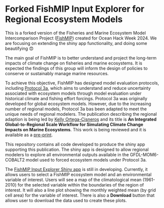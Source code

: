 # Forked FishMIP Input Explorer for Regional Ecosystem Models
This is a forked version of the Fisheries and Marine Ecosystem Model Intercomparison Project ([FishMIP](https://fishmip.org/)) created for Ocean Hack Week 2024. We are focusing on extending the shiny app functionality, and doing some beautifying 😍

The main goal of FishMIP is to better understand and project the long-term impacts of climate change on fisheries and marine ecosystems. It is expected the findings of this group will inform the design of policies to conserve or sustainably manage marine resources.  
  
To achieve this objective, FishMIP has designed model evaluation protocols, including [Protocol 3a](https://github.com/Fish-MIP/FishMIP2.0_TrackA_ISIMIP3a), which aims to understand and reduce uncertainty associated with ecosystem models through model evaluation under historical climate and fishing effort forcings. Protocol 3a was originally developed for global ecosystem models. However, due to the increasing number of regional models, Protocol 3a bas been adapted to meet the unique needs of regional modelers. The publication describing the regional adaption is being led by [Kelly Ortega-Cisneros](https://orcid.org/0000-0003-2511-5448) and its title is **An Integrated Global-to-Regional Scale Workflow for Simulating Climate Change Impacts on Marine Ecosystems**. This work is being reviewed and it is available as a [pre-print](http://dx.doi.org/10.22541/essoar.171587234.44707846/v1).  

This repository contains all code developed to produce the shiny app supporting this publication. The shiny app is designed to allow regional modelers to explore all environmental outputs available in the GFDL-MOM6-COBALT2 model used to forced ecosystem models under Protocol 3a. 

The [FishMIP Input Explorer Shiny app](https://rstudio.global-ecosystem-model.cloud.edu.au/shiny/FishMIP_Input_Explorer/) is still in developing. Currently, it allows users to select a FishMIP ecosystem model and an environmental variable of interest. Users will see a map of the climatological mean (1961-2010) for the selected variable within the boundaries of the region of interest. It will also a line plot showing the monthly weighted mean (by grid cell area) for the variable of interest. There is also a **Download** button that allows user to download the data used to create these plots.  
  
